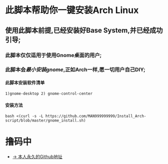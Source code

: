 # 此脚本帮助你一键安装Arch Linux
## 使用此脚本前提,已经安装好Base System,并已经成功引导;
### 此脚本仅仅适用于使用Gnome桌面的用户;

### 此脚本会***最小安装gnome***,正如Arch一样,愿一切用户自己DIY;

#### 此脚本安装软件清单
```
1)gnome-desktop 2) gnome-control-center 
```

#### 安装方法
```rubs
bash <(curl -s -L https://github.com/MAN999999999/Install_Arch-script/blob/master/gnome_install.sh)
```


# 撸码中

- [→ 本人永久的Github地址](https://github.com/wo2ni)
